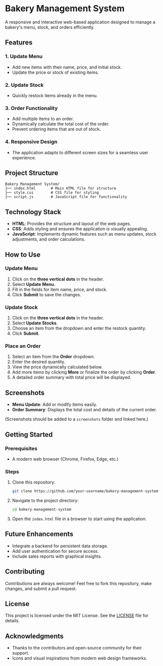 # Bakery Management System

A responsive and interactive web-based application designed to manage a bakery's menu, stock, and orders efficiently.

## Features

### 1. Update Menu
- Add new items with their name, price, and initial stock.
- Update the price or stock of existing items.

### 2. Update Stock
- Quickly restock items already in the menu.

### 3. Order Functionality
- Add multiple items to an order.
- Dynamically calculate the total cost of the order.
- Prevent ordering items that are out of stock.

### 4. Responsive Design
- The application adapts to different screen sizes for a seamless user experience.

## Project Structure

```
Bakery Management System/
├── index.html       # Main HTML file for structure
├── style.css        # CSS file for styling
├── script.js        # JavaScript file for functionality
```

## Technology Stack

- **HTML**: Provides the structure and layout of the web pages.
- **CSS**: Adds styling and ensures the application is visually appealing.
- **JavaScript**: Implements dynamic features such as menu updates, stock adjustments, and order calculations.

## How to Use

### Update Menu
1. Click on the **three vertical dots** in the header.
2. Select **Update Menu**.
3. Fill in the fields for item name, price, and stock.
4. Click **Submit** to save the changes.

### Update Stock
1. Click on the **three vertical dots** in the header.
2. Select **Update Stocks**.
3. Choose an item from the dropdown and enter the restock quantity.
4. Click **Submit**.

### Place an Order
1. Select an item from the **Order** dropdown.
2. Enter the desired quantity.
3. View the price dynamically calculated below.
4. Add more items by clicking **More** or finalize the order by clicking **Order**.
5. A detailed order summary with total price will be displayed.

## Screenshots

- **Menu Update**: Add or modify items easily.
- **Order Summary**: Displays the total cost and details of the current order.

(Screenshots should be added to a `screenshots` folder and linked here.)

## Getting Started

### Prerequisites
- A modern web browser (Chrome, Firefox, Edge, etc.)

### Steps
1. Clone this repository:
   ```bash
   git clone https://github.com/your-username/bakery-management-system.git
   ```
2. Navigate to the project directory:
   ```bash
   cd bakery-management-system
   ```
3. Open the `index.html` file in a browser to start using the application.

## Future Enhancements

- Integrate a backend for persistent data storage.
- Add user authentication for secure access.
- Include sales reports with graphical insights.

## Contributing

Contributions are always welcome! Feel free to fork this repository, make changes, and submit a pull request.

## License

This project is licensed under the MIT License. See the [LICENSE](LICENSE) file for details.

## Acknowledgments

- Thanks to the contributors and open-source community for their support.
- Icons and visual inspirations from modern web design frameworks.

